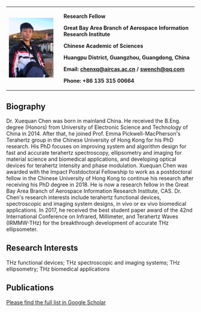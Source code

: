 <table border="0">
  <tr>
    <td width="29%">
      <img src="/picture3-4.jpg" width="90%">
    </td>
    <td width="71%">
      <p align="left"><b> Research Fellow</b></p>
      <p align="left"><b> Great Bay Area Branch of Aerospace Information Research Institute</b></p>
      <p align="left"><b> Chinese Academic of Sciences</b></p>
      <p align="left"><b> Huangpu District, Guangzhou, Guangdong, China</b></p>
      <p align="left"><b> Email: <a href="mailto:chenxq@aircas.ac.cn?subject=subject text">chenxq@aircas.ac.cn</a> / <a href="swench@qq.com">swench@qq.com</a></b></p>
      <p align="left"><b> Phone: +86 135 315 00664</b></p>
    </td>
  </tr>
</table>

## Biography

Dr. Xuequan Chen was born in mainland China. He received the B.Eng. degree (Honors) from University of Electronic Science and Technology of China in 2014. After that, he joined Prof. Emma Pickwell-MacPherson's Terahertz group in the Chinese University of Hong Kong for his PhD research. His PhD focuses on improving system and algorithm design for fast and accurate terahertz spectroscopy, ellipsometry and imaging for material science and biomedical applications, and developing optical devices for terahertz intensity and phase modulation. Xuequan Chen was awarded with the Impact Postdoctoral Fellowship to work as a postdoctoral fellow in the Chinese University of Hong Kong to continue his research after receiving his PhD degree in 2018. He is now a research fellow in the Great Bay Area Branch of Aerospace Information Research Institute, CAS. Dr. Chen's research interests include terahertz functional devices, spectroscopic and imaging system designs, in vivo or ex vivo biomedical applications. In 2017, he received the best student paper award of the 42nd International Conference on Infrared, Millimeter, and Terahertz Waves (IRMMW-THz) for the breakthrough development of accurate THz ellipsometer.

## Research Interests
THz functional devices; THz spectroscopic and imaging systems; THz ellipsometry; THz biomedical applications

## Publications

<p><a href="https://scholar.google.com/citations?user=7x3G_2wAAAAJ&hl=zh-CN">Please find the full list in Google Scholar </a></p>
